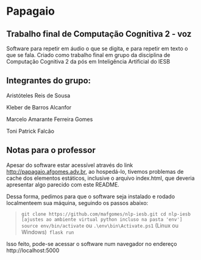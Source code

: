 # Papagaio
## Trabalho final de Computação Cognitiva 2 - voz

Software para repetir em áudio o que se digita, e para repetir em texto o que se fala.
Criado como trabalho final em grupo da disciplina de Computação Cognitiva 2 da pós em Inteligência Artificial do IESB

## Integrantes do grupo:

Aristóteles Reis de Sousa

Kleber de Barros Alcanfor

Marcelo Amarante Ferreira Gomes

Toni Patrick Falcão

## Notas para o professor
Apesar do software estar acessível através do link http://papagaio.afgomes.adv.br, ao hospedá-lo, tivemos problemas de cache dos elementos estáticos, inclusive o arquivo index.html, que deveria apresentar algo parecido com este README.

Dessa forma, pedimos para que o software seja instalado e rodado localmenteem sua máquina, seguindo os passos abaixo:

> `git clone https://github.com/mafgomes/nlp-iesb.git
> cd nlp-iesb
> [ajustes ao ambiente virtual python incluso na pasta 'env']
> source env/bin/activate` ou `.\env\bin\Activate.ps1` (Linux ou Windows)`
> flask run`

Isso feito, pode-se acessar o software num navegador no endereço http://localhost:5000
